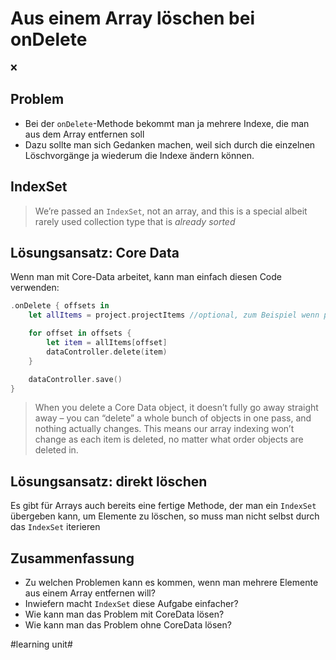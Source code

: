 # Aus einem Array löschen bei onDelete
❌

## Problem
- Bei der `onDelete`-Methode bekommt man ja mehrere Indexe, die man aus dem Array entfernen soll
- Dazu sollte man sich Gedanken machen, weil sich durch die einzelnen Löschvorgänge ja wiederum die Indexe ändern können. 

## IndexSet

> We’re passed an  `IndexSet`, not an array, and this is a special albeit rarely used collection type that is  _already sorted_

## Lösungsansatz: Core Data

Wenn man mit Core-Data arbeitet, kann man einfach diesen Code verwenden:

```swift
.onDelete { offsets in
    let allItems = project.projectItems //optional, zum Beispiel wenn projectItems ein Computed Property ist und man es nicht jedes mal berechnen möchte

    for offset in offsets {
        let item = allItems[offset]
        dataController.delete(item)
    }

    dataController.save()
}
```

> When you delete a Core Data object, it doesn’t fully go away straight away – you can “delete” a whole bunch of objects in one pass, and nothing actually changes. This means our array indexing won’t change as each item is deleted, no matter what order objects are deleted in.

## Lösungsansatz: direkt löschen

Es gibt für Arrays auch bereits eine fertige Methode, der man ein `IndexSet` übergeben kann, um Elemente zu löschen, so muss man nicht selbst durch das `IndexSet` iterieren


## Zusammenfassung
- Zu welchen Problemen kann es kommen, wenn man mehrere Elemente aus einem Array entfernen will?
- Inwiefern macht `IndexSet` diese Aufgabe einfacher?
- Wie kann man das Problem mit CoreData lösen?
- Wie kann man das Problem ohne CoreData lösen?


#learning unit#